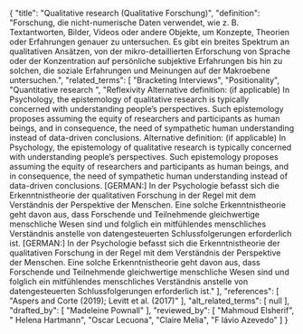 {
    "title": "Qualitative research (Qualitative Forschung)",
    "definition": "Forschung, die nicht-numerische Daten verwendet, wie z. B. Textantworten, Bilder, Videos oder andere Objekte, um Konzepte, Theorien oder Erfahrungen genauer zu untersuchen. Es gibt ein breites Spektrum an qualitativen Ansätzen, von der mikro-detaillierten Erforschung von Sprache oder der Konzentration auf persönliche subjektive Erfahrungen bis hin zu solchen, die soziale Erfahrungen und Meinungen auf der Makroebene untersuchen.",
    "related_terms": [
        "Bracketing Interviews",
        "Positionality",
        "Quantitative research ",
        "Reflexivity Alternative definition: (if applicable) In Psychology, the epistemology of qualitative research is typically concerned with understanding people’s perspectives. Such epistemology proposes assuming the equity of researchers and participants as human beings, and in consequence, the need of sympathetic human understanding instead of data-driven conclusions. Alternative definition: (if applicable) In Psychology, the epistemology of qualitative research is typically concerned with understanding people’s perspectives. Such epistemology proposes assuming the equity of researchers and participants as human beings, and in consequence, the need of sympathetic human understanding instead of data-driven conclusions. [GERMAN:] In der Psychologie befasst sich die Erkenntnistheorie der qualitativen Forschung in der Regel mit dem Verständnis der Perspektive der Menschen. Eine solche Erkenntnistheorie geht davon aus, dass Forschende und Teilnehmende gleichwertige menschliche Wesen sind und folglich ein mitfühlendes menschliches Verständnis anstelle von datengesteuerten Schlussfolgerungen erforderlich ist. [GERMAN:] In der Psychologie befasst sich die Erkenntnistheorie der qualitativen Forschung in der Regel mit dem Verständnis der Perspektive der Menschen. Eine solche Erkenntnistheorie geht davon aus, dass Forschende und Teilnehmende gleichwertige menschliche Wesen sind und folglich ein mitfühlendes menschliches Verständnis anstelle von datengesteuerten Schlussfolgerungen erforderlich ist."
    ],
    "references": [
        "Aspers and Corte (2019); Levitt et al. (2017)"
    ],
    "alt_related_terms": [
        null
    ],
    "drafted_by": [
        "Madeleine Pownall"
    ],
    "reviewed_by": [
        "Mahmoud Elsherif",
        " Helena Hartmann",
        "Oscar Lecuona",
        "Claire Melia",
        "F lávio Azevedo"
    ]
}